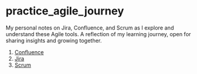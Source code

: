 # practice_agile_journey
My personal notes on Jira, Confluence, and Scrum as I explore and understand these Agile tools. A reflection of my learning journey, open for sharing insights and growing together.
1. [Confluence]()
2. [Jira]()
3. [Scrum]()
